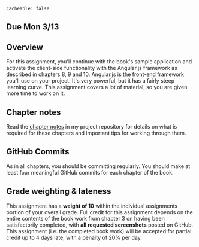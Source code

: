 ```
cacheable: false
```
## **Due  Mon 3/13**

## Overview

For this assignment, you'll continue with the book's sample application and activate the client-side functionality with the Angular.js framework as described in chapters 8, 9 and 10. Angular.js is the front-end framework you'll use on your project. It's very powerful, but it has a fairly steep learning curve. This assignment covers a lot of material, so you are given more time to work on it.

## Chapter notes

Read the [chapter notes](https://github.com/UPS-CSCI240-S17/TonyMullen#chapter-10) in my project repository for details on what is required for these chapters and important tips for working through them.

## GitHub Commits

As in all chapters, you should be committing regularly. You should make at least four meaningful GitHub commits for each chapter of the book.

## Grade weighting & lateness

This assignment has a **weight of 10** within the individual assignments portion of your overall grade. Full credit for this assignment depends on the entire contents of the book work from chapter 3 on having been satisfactorily completed, with **all requested screenshots** posted on GitHub. This assignment (i.e. the completed book work) will be accepted for partial credit up to 4 days late, with a penalty of 20% per day.
